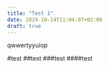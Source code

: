 ```yaml
---
title: "Test 1"
date: 2019-10-14T11:04:07+02:00
draft: true
---
```

qwwertyyuiop


#test
##test
###test
####test
